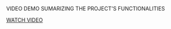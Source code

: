 VIDEO DEMO SUMARIZING THE PROJECT'S FUNCTIONALITIES


[WATCH VIDEO](https://drive.google.com/drive/folders/1G8RBa2m6L6g7R-XI-idliIGNxI1jPDEP)

